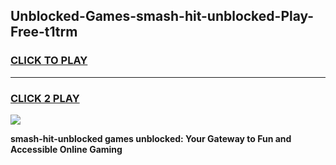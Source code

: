 
## Unblocked-Games-smash-hit-unblocked-Play-Free-t1trm
<h3>
<a href="https://premium76.site?title=smash-hit-unblocked&ref=23A">CLICK TO PLAY</a></h3>
<hr>

<h3>
<a href="https://premium76.site?title=smash-hit-unblocked&ref=23A">CLICK 2 PLAY</a>
  
</h3>

<a href="https://premium76.site?title=smash-hit-unblocked&ref=23A"><img src="https://clearcache.store/games.png"></a>


**smash-hit-unblocked games unblocked: Your Gateway to Fun and Accessible Online Gaming**
